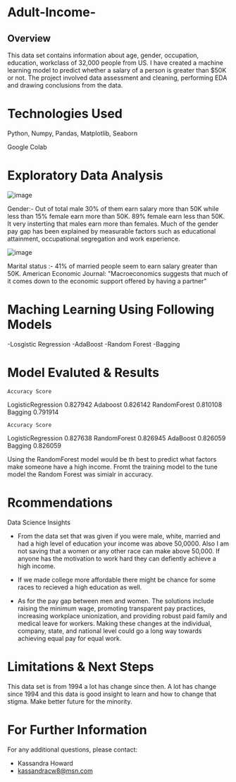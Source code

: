 # Adult-Income-
## Overview
This data set contains information about age, gender, occupation, education, workclass of 32,000 people from US. I have created a machine learning model to predict whether a salary of a person is greater than $50K or not.
The project involved data assessment and cleaning, performing EDA and drawing conclusions from the data.
# Technologies Used
Python, Numpy, Pandas, Matplotlib, Seaborn

Google Colab
# Exploratory Data Analysis

![image](https://user-images.githubusercontent.com/114174735/230812206-e14560bb-1212-4283-ab4f-54bf9f222d19.png)






Gender:- Out of total male 30% of them earn salary more than 50K while less than 15% female earn more than 50K. 89% female earn less than 50K. It very insterting that males earn more than females. Much of the gender pay gap has been explained by measurable factors such as educational attainment, occupational segregation and work experience.



![image](https://user-images.githubusercontent.com/114174735/230812532-cf113d05-9f0c-4252-8a0f-097e853c9d65.png)




Marital status :- 41% of married people seem to earn salary greater than 50K. American Economic Journal: "Macroeconomics suggests that much of it comes down to the economic support offered by having a partner"



# Maching Learning Using Following Models

-Losgistic Regression
-AdaBoost
-Random Forest
-Bagging


# Model Evaluted & Results

	Accuracy Score
LogisticRegression	0.827942
Adaboost	0.826142
RandomForest	0.810108
Bagging	0.791914



	Accuracy Score
LogisticRegression	0.827638
RandomForest	0.826945
AdaBoost	0.826059
Bagging	0.826059




Using the RandomForest model would be th best to predict what factors make someone have a high income. Fromt the training model to the tune model the Random Forest was simialr in accuracy.


# Rcommendations
Data Science Insights 

 * From the data set that was given if you were male, white, married and had a high level of education your income was above 50,0000. Also I am not saving that a women or any other race can make above 50,000. If anyone has the motivation to work hard they can defiently achieve a high income.
 * If we made college more affordable there might be chance for some races to recieved a high education as well.

* As for the pay gap between men and women. The solutions include raising the minimum wage, promoting transparent pay practices, increasing workplace unionization, and providing robust paid family and medical leave for workers. Making these changes at the individual, company, state, and national level could go a long way towards achieving equal pay for equal work.





# Limitations & Next Steps
This data set is from 1994 a lot has change since then. A lot has change since 1994 and this data is good insight to learn and how to change that stigma. Make better future for the minority.



# For Further Information
For any additional questions, please contact:

* Kassandra Howard 
* kassandracw8@msn.com
